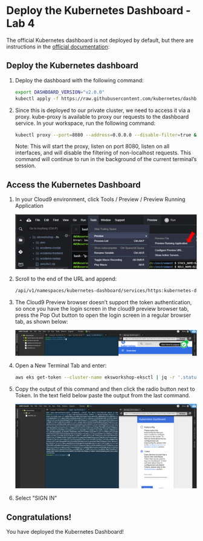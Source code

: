 # Deploy the Kubernetes Dashboard - Lab 4

The official Kubernetes dashboard is not deployed by default, but there are instructions in the [official documentation](https://kubernetes.io/docs/tasks/access-application-cluster/web-ui-dashboard/):

## Deploy the Kubernetes dashboard

1. Deploy the dashboard with the following command:

    ```bash
    export DASHBOARD_VERSION="v2.0.0"
    kubectl apply -f https://raw.githubusercontent.com/kubernetes/dashboard/${DASHBOARD_VERSION}/aio/deploy/recommended.yaml
    ```
2. Since this is deployed to our private cluster, we need to access it  via a proxy. kube-proxy is available to proxy our requests to the dashboard service. In your workspace, run the following command:

    ```bash
    kubectl proxy --port=8080 --address=0.0.0.0 --disable-filter=true &
    ```
    Note: This will start the proxy, listen on port 8080, listen on all interfaces, and will disable the filtering of non-localhost requests. This command will continue to run in the background of the current terminal’s session.

## Access the Kubernetes Dashboard

1. In your Cloud9 environment, click Tools / Preview / Preview Running Application

    ![role-1](./images/role-1.png)

2. Scroll to the end of the URL and append:

    ```bash
    /api/v1/namespaces/kubernetes-dashboard/services/https:kubernetes-dashboard:/proxy/
    ```
3. The Cloud9 Preview browser doesn’t support the token authentication, so once you have the login screen in the cloud9 preview browser tab, press the Pop Out button to open the login screen in a regular browser tab, as shown below:

    ![role-2](./images/role-2.png)

4. Open a New Terminal Tab and enter:

    ```bash
    aws eks get-token --cluster-name eksworkshop-eksctl | jq -r '.status.token'
    ```

5. Copy the output of this command and then click the radio button next to Token. In the text field below paste the output from the last command.

    ![role-3](./images/role-3.png)

5. Select "SIGN IN"

## Congratulations!
   You have deployed the Kubernetes Dashboard! 
